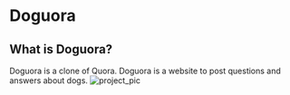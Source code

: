 # Doguora
## What is Doguora?
Doguora is a clone of Quora. Doguora is a website to post questions and answers about dogs.
![project_pic](https://user-images.githubusercontent.com/75101720/147004983-76649f95-c075-48bd-bf9e-cead603e73c4.jpg)
